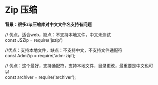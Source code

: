 # Zip 压缩

**背景：很多zip压缩库对中文文件名支持有问题**

// 优点，适合web，缺点：不支持本地文件，中文未测试  
const JSZip = require\('jszip'\)

//优点：支持本地文件，缺点：不支持中文，不支持文件通配符  
const AdmZip = require\('adm-zip'\);

// 优点：这个最好，支持通配符，支持本地文件，目录更改，最重要是中文也可以  
const archiver = require\('archiver'\);


